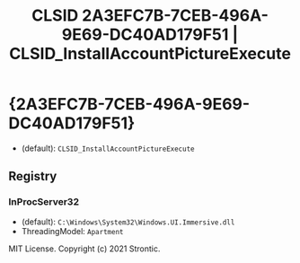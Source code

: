 ﻿---
title: "CLSID 2A3EFC7B-7CEB-496A-9E69-DC40AD179F51 | CLSID_InstallAccountPictureExecute"
excerpt: What is COM-Object CLSID 2A3EFC7B-7CEB-496A-9E69-DC40AD179F51?
---

# {2A3EFC7B-7CEB-496A-9E69-DC40AD179F51}

* (default): `CLSID_InstallAccountPictureExecute`

## Registry


### InProcServer32

* (default): `C:\Windows\System32\Windows.UI.Immersive.dll`
* ThreadingModel: `Apartment`

MIT License. Copyright (c) 2021 Strontic.


